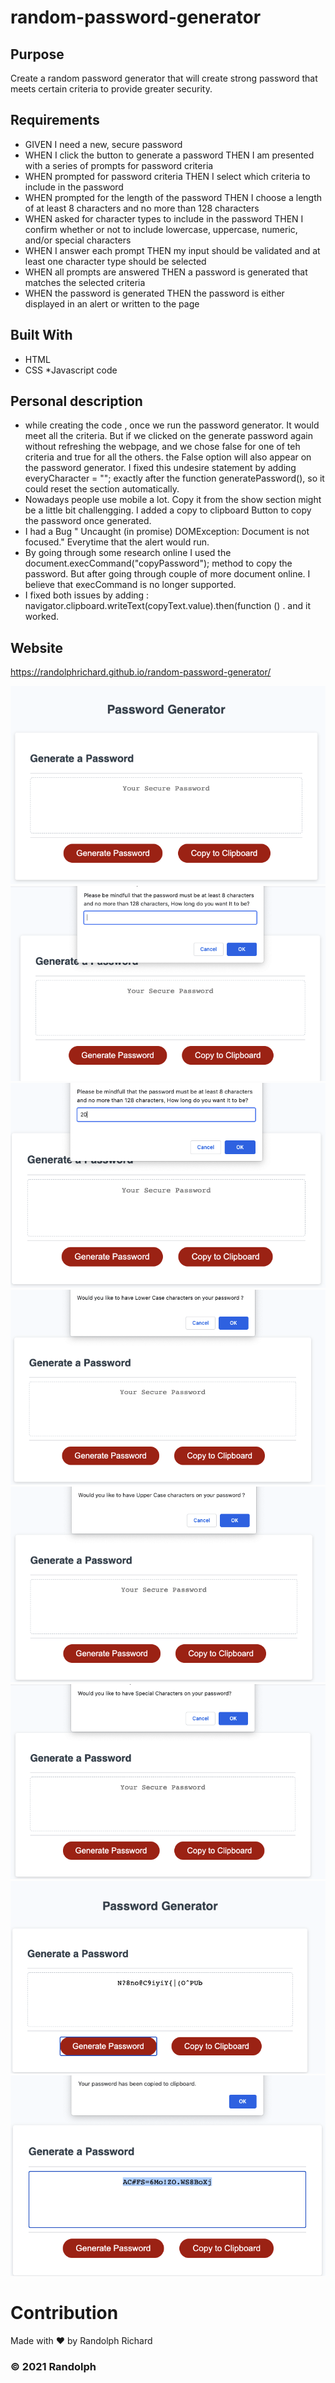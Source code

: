 # random-password-generator

## Purpose
Create a random password generator that will create strong password that meets certain criteria to provide greater security.

## Requirements
* GIVEN I need a new, secure password
* WHEN I click the button to generate a password
THEN I am presented with a series of prompts for password criteria
* WHEN prompted for password criteria
THEN I select which criteria to include in the password
* WHEN prompted for the length of the password
THEN I choose a length of at least 8 characters and no more than 128 characters
* WHEN asked for character types to include in the password
THEN I confirm whether or not to include lowercase, uppercase, numeric, and/or special characters
* WHEN I answer each prompt
THEN my input should be validated and at least one character type should be selected
* WHEN all prompts are answered
THEN a password is generated that matches the selected criteria
* WHEN the password is generated
THEN the password is either displayed in an alert or written to the page

## Built With
* HTML
* CSS
*Javascript code

## Personal description
* while creating the code , once we run the password generator. It would meet all the criteria. But if we clicked on the generate password again without refreshing the webpage, and we chose false for one of teh criteria and true for all the others. the False option will also appear on the password generator. I fixed this undesire statement by adding everyCharacter = ""; exactly after the function generatePassword(), so it could reset the section automatically.
* Nowadays people use mobile a lot. Copy it from the show section might be a little bit challengging. I added a copy to clipboard Button to copy the password once generated.
* I had a Bug " Uncaught (in promise) DOMException: Document is not focused." Everytime that the alert would run.
* By going through some research online I used the document.execCommand("copyPassword"); method to copy the password. But after going through couple of more document online. I believe that execCommand is no longer supported.
* I fixed both issues by adding : navigator.clipboard.writeText(copyText.value).then(function () .
and it worked.

## Website

https://randolphrichard.github.io/random-password-generator/

![](/assets/images/1.png)
![](/assets/images/2.png)
![](/assets/images/3.png)
![](/assets/images/4.png)
![](/assets/images/5.png)
![](/assets/images/6.png)
![](/assets/images/7.png)
![](/assets/images/8.png)

# Contribution
Made with ❤️ by Randolph Richard
### © 2021 Randolph 
